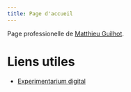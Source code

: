 ```yaml
---
title: Page d'accueil
---
```


Page professionelle de [Matthieu Guilhot](mailto:matthieu.guilhot-gaudeffroy@univ-eiffel.fr).

# Liens utiles

- [Experimentarium digital](https://experiences.math.cnrs.fr/)

